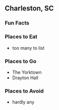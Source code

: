 ## Charleston, SC

### Fun Facts

### Places to Eat
- too many to list

### Places to Go
- The Yorktown
- Drayton Hall

### Places to Avoid
- hardly any
